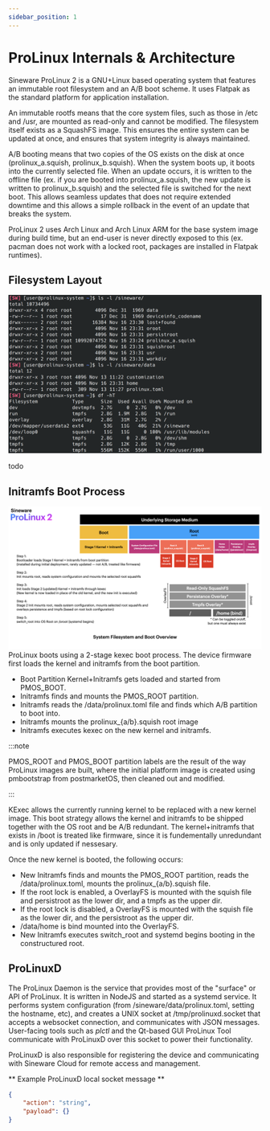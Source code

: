 ```yaml
---
sidebar_position: 1
---
```


# ProLinux Internals & Architecture

Sineware ProLinux 2 is a GNU+Linux based operating system that features an immutable root filesystem and an A/B boot scheme. It uses Flatpak as the standard platform for application installation.

An immutable rootfs means that the core system files, such as those in /etc and /usr, are mounted as read-only and cannot be modified. The filesystem itself exists as a SquashFS image. This ensures the entire system can be updated at once, and ensures that system integrity is always maintained.

A/B booting means that two copies of the OS exists on the disk at once (prolinux\_a.squish, prolinux\_b.squish). When the system boots up, it boots into the currently selected file. When an update occurs, it is written to the offline file (ex. if you are booted into prolinux\_a.squish, the new update is written to prolinux\_b.squish) and the selected file is switched for the next boot. This allows seamless updates that does not require extended downtime and this allows a simple rollback in the event of an update that breaks the system.

ProLinux 2 uses Arch Linux and Arch Linux ARM for the base system image during build time, but an end-user is never directly exposed to this (ex. pacman does not work with a locked root, packages are installed in Flatpak runtimes).

## Filesystem Layout

![ls output of the disk/real root](../assets/prolinux-realroot-ls.png)

todo

## Initramfs Boot Process
![infographic of the boot process](../assets/prolinux-boot-infographic.png)
ProLinux boots using a 2-stage kexec boot process. The device firmware first loads the kernel and initramfs from the boot partition.
- Boot Partition Kernel+Initramfs gets loaded and started from PMOS\_BOOT.
- Initramfs finds and mounts the PMOS\_ROOT partition. 
- Initramfs reads the /data/prolinux.toml file and finds which A/B partition to boot into.
- Initramfs mounts the prolinux\_{a/b}.squish root image
- Initramfs executes kexec on the new kernel and initramfs.

:::note

PMOS_ROOT and PMOS_BOOT partition labels are the result of the way ProLinux images are built, where the initial platform image is created using pmbootstrap from postmarketOS, then cleaned out and modified.

:::

KExec allows the currently running kernel to be replaced with a new kernel image. This boot strategy allows the kernel and initramfs to be shipped together with the OS root and be A/B redundant. The kernel+initramfs that exists in /boot is treated like firmware, since it is fundementally unredundant and is only updated if nessesary.

Once the new kernel is booted, the following occurs:
- New Initramfs finds and mounts the PMOS\_ROOT partition, reads the /data/prolinux.toml, mounts the prolinux\_{a/b}.squish file.
- If the root lock is enabled, a OverlayFS is mounted with the squish file and persistroot as the lower dir, and a tmpfs as the upper dir.
- If the root lock is disabled, a OverlayFS is mounted with the squish file as the lower dir, and the persistroot as the upper dir.
- /data/home is bind mounted into the OverlayFS.
- New Initramfs executes switch\_root and systemd begins booting in the constructured root.

## ProLinuxD
The ProLinux Daemon is the service that provides most of the "surface" or API of ProLinux. It is written in NodeJS and started as a systemd service. It performs system configuration (from /sineware/data/prolinux.toml, setting the hostname, etc), and creates a UNIX socket at /tmp/prolinuxd.socket that accepts a websocket connection, and communicates with JSON messages. User-facing tools such as *plctl* and the Qt-based GUI ProLinux Tool communicate with ProLinuxD over this socket to power their functionality.

ProLinuxD is also responsible for registering the device and communicating with Sineware Cloud for remote access and management.

** Example ProLinuxD local socket message **
```json
{
    "action": "string",
    "payload": {}
}
```